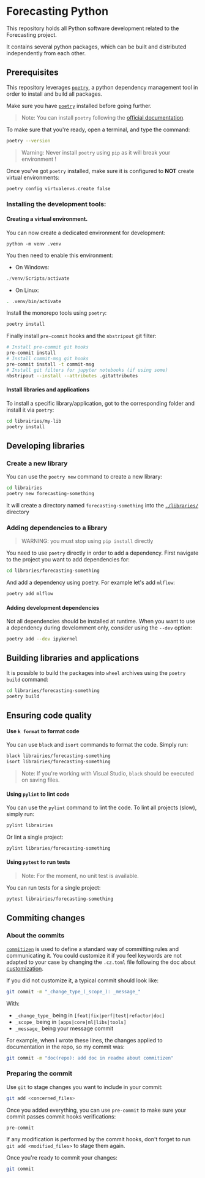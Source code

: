 # Forecasting Python

This repository holds all Python software development related to the Forecasting project.

It contains several python packages, which can be built and distributed independently from each other.

## Prerequisites

This repository leverages [`poetry`](https://python-poetry.org/docs/basic-usage/), a python dependency management tool in order to install and build all packages.

Make sure you have [`poetry`](https://python-poetry.org/docs/) installed before going further.

> Note: You can install `poetry` following the [official documentation](https://python-poetry.org/docs/#installation).

To make sure that you're ready, open a terminal, and type the command:

```bash
poetry --version
```

> Warning: Never install `poetry` using `pip` as it will break your environment !

Once you've got `poetry` installed, make sure it is configured to **NOT** create virtual environments:

```bash
poetry config virtualenvs.create false
```

### Installing the development tools:

#### Creating a virtual environment.

You can now create a dedicated environment for development:

```
python -m venv .venv
```

You then need to enable this environment:

- On Windows:

```powershell
./venv/Scripts/activate
```

- On Linux:

```bash
. .venv/bin/activate
```

Install the monorepo tools using `poetry`:

```bash
poetry install
```

Finally install `pre-commit` hooks and the `nbstripout` git filter:

```bash
# Install pre-commit git hooks
pre-commit install
# Install commit-msg git hooks
pre-commit install -t commit-msg
# Install git filters for jupyter notebooks (if using some)
nbstripout --install --attributes .gitattributes
```

#### Install libraries and applications

To install a specific library/application, got to the corresponding folder and install it via `poetry`:

```bash
cd librairies/my-lib
poetry install
```

## Developing libraries

### Create a new library

You can use the `poetry new` command to create a new library:

```bash
cd librairies
poetry new forecasting-something
```

It will create a directory named `forecasting-something` into the [`./libraries/`](./libraries) directory

### Adding dependencies to a library

> WARNING: you must stop using `pip install` directly

You need to use `poetry` directly in order to add a dependency. First navigate to the project you want to add dependencies for:

```bash
cd libraries/forecasting-something
```

And add a dependency using poetry. For example let's add `mlflow`:

```bash
poetry add mlflow
```

#### Adding development dependencies

Not all dependencies should be installed at runtime. When you want to use a dependency during develomment only, consider using the `--dev` option:

```bash
poetry add --dev ipykernel
```

## Building libraries and applications

It is possible to build the packages into `wheel` archives using the `poetry build` command:


```bash
cd libraries/forecasting-something
poetry build
```

## Ensuring code quality

#### Use `k format` to format code

You can use `black` and `isort` commands to format the code. Simply run:

```bash
black librairies/forecasting-something
isort librairies/forecasting-something
```

> Note: If you're working with Visual Studio, `black` should be executed on saving files.

#### Using `pylint` to lint code

You can use the `pylint` command to lint the code. To lint all projects (slow), simply run:

```bash
pylint librairies
```

Or lint a single project:

```bash
pylint libraries/forecasting-something
```

#### Using `pytest` to run tests

> Note: For the moment, no unit test is available.

You can run tests for a single project:

```bash
pytest librairies/forecasting-something
```

## Commiting changes

### About the commits

[`commitizen`](https://commitizen-tools.github.io/commitizen/index.html) is used to define a standard way of committing rules and communicating it. You could customize it if you feel keywords are not adapted to your case by changing the `.cz.toml` file following the doc about [customization](https://commitizen-tools.github.io/commitizen/customization.html). 

If you did not customize it, a typical commit should look like:

```bash
git commit -m "_change_type_(_scope_): _message_"
```
With:
- `_change_type_` being in `[feat|fix|perf|test|refactor|doc]`
- `_scope_` being in `[apps|core|ml|libs|tools]`
- `_message_` being your message commit

For example, when I wrote these lines, the changes applied to documentation in the repo, so my commit was:

```bash
git commit -m "doc(repo): add doc in readme about commitizen"
```
### Preparing the commit

Use `git` to stage changes you want to include in your commit:

```bash
git add <concerned_files>
```

Once you added everything, you can use `pre-commit` to make sure your commit passes commit hooks verifications:

```bash
pre-commit
```

If any modification is performed by the commit hooks, don't forget to run `git add <modified_files>` to stage them again.

Once you're ready to commit your changes:

```bash
git commit
```